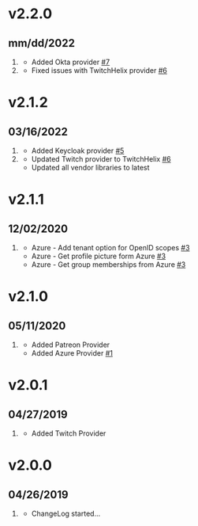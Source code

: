 # v2.2.0
## mm/dd/2022

1. [](#new)
   * Added Okta provider [#7](https://github.com/trilbymedia/grav-plugin-login-oauth2-extras/pull/7)
2. [](#bugfix)
   * Fixed issues with TwitchHelix provider [#6](https://github.com/trilbymedia/grav-plugin-login-oauth2-extras/issues/6)
   
# v2.1.2
## 03/16/2022

1. [](#new)
   * Added Keycloak provider [#5](https://github.com/trilbymedia/grav-plugin-login-oauth2-extras/pull/5)
2. [](#improved)
   * Updated Twitch provider to TwitchHelix [#6](https://github.com/trilbymedia/grav-plugin-login-oauth2-extras/issues/6)
   * Updated all vendor libraries to latest

# v2.1.1
## 12/02/2020

1. [](#improved)
    * Azure - Add tenant option for OpenID scopes [#3](https://github.com/trilbymedia/grav-plugin-login-oauth2-extras/pull/3)
    * Azure - Get profile picture form Azure [#3](https://github.com/trilbymedia/grav-plugin-login-oauth2-extras/pull/3)
    * Azure - Get group memberships from Azure [#3](https://github.com/trilbymedia/grav-plugin-login-oauth2-extras/pull/3)

# v2.1.0
## 05/11/2020

1. [](#new)
    * Added Patreon Provider
    * Added Azure Provider [#1](https://github.com/trilbymedia/grav-plugin-login-oauth2-extras/pull/1)

# v2.0.1
## 04/27/2019

1. [](#new)
    * Added Twitch Provider

# v2.0.0
##  04/26/2019

1. [](#new)
    * ChangeLog started...

